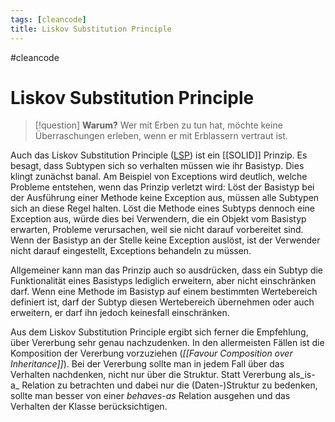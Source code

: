 ```yaml
---
tags: [cleancode]
title: Liskov Substitution Principle
---
```

#cleancode 
# Liskov Substitution Principle

>[!question] **Warum?**
>Wer mit Erben zu tun hat, möchte keine Überraschungen erleben, wenn er mit Erblassern vertraut ist.

Auch das Liskov Substitution Principle ([LSP](https://drive.google.com/file/d/0BwhCYaYDn8EgNzAzZjA5ZmItNjU3NS00MzQ5LTkwYjMtMDJhNDU5ZTM0MTlh/view)) ist ein [[SOLID]] Prinzip. Es besagt, dass Subtypen sich so verhalten müssen wie ihr Basistyp. Dies klingt zunächst banal. Am Beispiel von Exceptions wird deutlich, welche Probleme entstehen, wenn das Prinzip verletzt wird: Löst der Basistyp bei der Ausführung einer Methode keine Exception aus, müssen alle Subtypen sich an diese Regel halten. Löst die Methode eines Subtyps dennoch eine Exception aus, würde dies bei Verwendern, die ein Objekt vom Basistyp erwarten, Probleme verursachen, weil sie nicht darauf vorbereitet sind. Wenn der Basistyp an der Stelle keine Exception auslöst, ist der Verwender nicht darauf eingestellt, Exceptions behandeln zu müssen.

Allgemeiner kann man das Prinzip auch so ausdrücken, dass ein Subtyp die Funktionalität eines Basistyps lediglich erweitern, aber nicht einschränken darf. Wenn eine Methode im Basistyp auf einem bestimmten Wertebereich definiert ist, darf der Subtyp diesen Wertebereich übernehmen oder auch erweitern, er darf ihn jedoch keinesfall einschränken.

Aus dem Liskov Substitution Principle ergibt sich ferner die Empfehlung, über Vererbung sehr genau nachzudenken. In den allermeisten Fällen ist die Komposition der Vererbung vorzuziehen (_[[Favour Composition over Inheritance]]_). Bei der Vererbung sollte man in jedem Fall über das Verhalten nachdenken, nicht nur über die Struktur. Statt Vererbung als_is-a_ Relation zu betrachten und dabei nur die (Daten-)Struktur zu bedenken, sollte man besser von einer _behaves-as_ Relation ausgehen und das Verhalten der Klasse berücksichtigen.